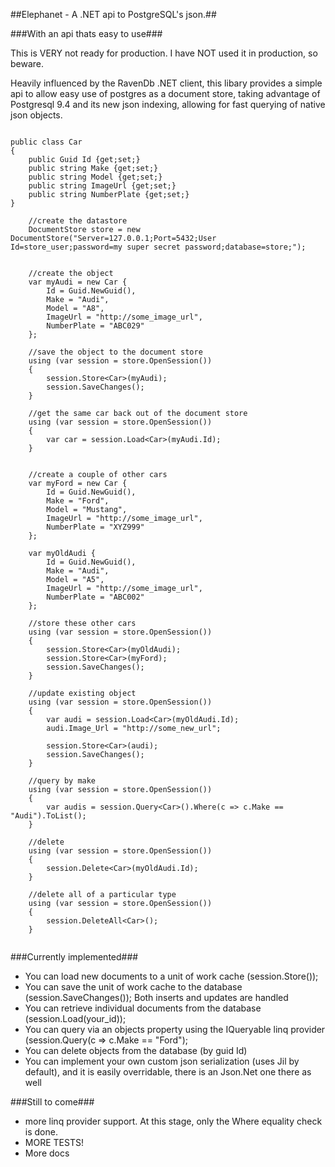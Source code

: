 ##Elephanet - A .NET api to PostgreSQL's json.##

###With an api thats easy to use###

This is VERY not ready for production.  I have NOT used it in production, so beware.

Heavily influenced by the RavenDb .NET client, this libary provides a simple api to allow easy use of postgres as a document store, taking advantage of Postgresql 9.4 and its new json indexing, allowing for fast querying of native json objects.

```

public class Car
{
 	public Guid Id {get;set;}
	public string Make {get;set;}
	public string Model {get;set;}
	public string ImageUrl {get;set;}
	public string NumberPlate {get;set;}
}

	//create the datastore
	DocumentStore store = new DocumentStore("Server=127.0.0.1;Port=5432;User Id=store_user;password=my super secret password;database=store;");
	
	
	//create the object
	var myAudi = new Car {
		Id = Guid.NewGuid(),
		Make = "Audi",
		Model = "A8",
		ImageUrl = "http://some_image_url",
		NumberPlate = "ABC029"
	};

	//save the object to the document store
	using (var session = store.OpenSession())
	{
		session.Store<Car>(myAudi);
		session.SaveChanges();
	}

	//get the same car back out of the document store
	using (var session = store.OpenSession())
	{
		var car = session.Load<Car>(myAudi.Id);
	}


	//create a couple of other cars	
	var myFord = new Car {
		Id = Guid.NewGuid(),
		Make = "Ford",
		Model = "Mustang",
		ImageUrl = "http://some_image_url",
		NumberPlate = "XYZ999"
	};

	var myOldAudi {
		Id = Guid.NewGuid(),
		Make = "Audi",
		Model = "A5",
		ImageUrl = "http://some_image_url",
		NumberPlate = "ABC002"
	};

	//store these other cars
	using (var session = store.OpenSession())
	{
		session.Store<Car>(myOldAudi);
		session.Store<Car>(myFord);
		session.SaveChanges();
	}

	//update existing object
	using (var session = store.OpenSession())
	{
		var audi = session.Load<Car>(myOldAudi.Id);
		audi.Image_Url = "http://some_new_url";

		session.Store<Car>(audi);
		session.SaveChanges();
	}

	//query by make
	using (var session = store.OpenSession())
	{
		var audis = session.Query<Car>().Where(c => c.Make == "Audi").ToList();
	}

	//delete
	using (var session = store.OpenSession())
	{
		session.Delete<Car>(myOldAudi.Id);
	}

	//delete all of a particular type
	using (var session = store.OpenSession())
	{
		session.DeleteAll<Car>();
	}
	
```

###Currently implemented###

* You can load new documents to a unit of work cache (session.Store<T>());
* You can save the unit of work cache to the database (session.SaveChanges()); Both inserts and updates are handled
* You can retrieve individual documents from the database (session.Load<T>(your_id));
* You can query via an objects property using the IQueryable linq provider (session.Query<Car>(c => c.Make == "Ford");
* You can delete objects from the database (by guid Id)
* You can implement your own custom json serialization (uses Jil by default), and it is easily overridable, there is an Json.Net one there as well

###Still to come###

* more linq provider support.  At this stage, only the Where equality check is done.
* MORE TESTS!
* More docs
